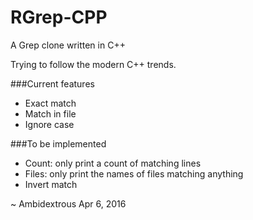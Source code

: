 # RGrep-CPP

A Grep clone written in C++

Trying to follow the modern C++ trends.

###Current features

* Exact match
* Match in file
* Ignore case

###To be implemented

* Count: only print a count of matching lines
* Files: only print the names of files matching anything
* Invert match

~ Ambidextrous
Apr 6, 2016
